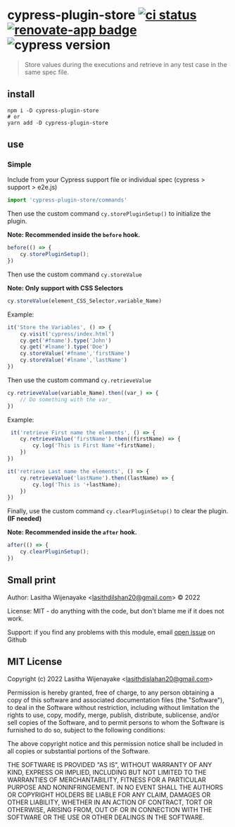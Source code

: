 # cypress-plugin-store [![ci status][ci image]][ci url] [![renovate-app badge][renovate-badge]][renovate-app] ![cypress version](https://img.shields.io/badge/cypress-12.1.0-brightgreen)

> Store values during the executions and retrieve in any test case in the same spec file.

## install

```
npm i -D cypress-plugin-store
# or
yarn add -D cypress-plugin-store
```

## use

### Simple

Include from your Cypress support file or individual spec (cypress > support > e2e.js)

```js
import 'cypress-plugin-store/commands'
```

Then use the custom command `cy.storePluginSetup()` to initialize the plugin.

**Note: Recommended inside the `before` hook.**

```js
before(() => {
    cy.storePluginSetup();
})
```

Then use the custom command `cy.storeValue`

**Note: Only support with CSS  Selectors**

```js
cy.storeValue(element_CSS_Selector,variable_Name)
```
Example:
```js
it('Store the Variables', () => {
    cy.visit('cypress/index.html')
    cy.get('#fname').type('John')
    cy.get('#lname').type('Doe')
    cy.storeValue('#fname','firstName')
    cy.storeValue('#lname','lastName')
})
```

Then use the custom command `cy.retrieveValue`

```js
cy.retrieveValue(variable_Name).then((var_) => {
    // Do something with the var_
})
```
Example:
```js
 it('retrieve First name the elements', () => {
    cy.retrieveValue('firstName').then((firstName) => {
        cy.log('This is First Name'+firstName);
    })
})

it('retrieve Last name the elements', () => {
    cy.retrieveValue('lastName').then((lastName) => {
        cy.log('This is '+lastName);
    })
})
```

Finally, use the custom command `cy.clearPluginSetup()` to clear the plugin. **(IF needed)**

**Note: Recommended inside the `after` hook.**

```js
after(() => {
    cy.clearPluginSetup();
})
```

[ci image]: https://github.com/lasithdilshan20/cypress-plugin-store/workflows/ci/badge.svg?branch=main
[ci url]: https://github.com/lasithdilshan20/cypress-plugin-store/actions
[renovate-badge]: https://img.shields.io/badge/renovate-app-blue.svg
[renovate-app]: https://renovateapp.com/

## Small print

Author: Lasitha Wijenayake &lt;lasithdilshan20@gmail.com&gt; &copy; 2022

License: MIT - do anything with the code, but don't blame me if it does not work.

Support: if you find any problems with this module, email
[open issue](https://github.com/lasithdilshan20/cypress-plugin-store/issues) on Github

## MIT License

Copyright (c) 2022 Lasitha Wijenayake &lt;lasithdislahan20@gmail.com&gt;

Permission is hereby granted, free of charge, to any person
obtaining a copy of this software and associated documentation
files (the "Software"), to deal in the Software without
restriction, including without limitation the rights to use,
copy, modify, merge, publish, distribute, sublicense, and/or sell
copies of the Software, and to permit persons to whom the
Software is furnished to do so, subject to the following
conditions:

The above copyright notice and this permission notice shall be
included in all copies or substantial portions of the Software.

THE SOFTWARE IS PROVIDED "AS IS", WITHOUT WARRANTY OF ANY KIND,
EXPRESS OR IMPLIED, INCLUDING BUT NOT LIMITED TO THE WARRANTIES
OF MERCHANTABILITY, FITNESS FOR A PARTICULAR PURPOSE AND
NONINFRINGEMENT. IN NO EVENT SHALL THE AUTHORS OR COPYRIGHT
HOLDERS BE LIABLE FOR ANY CLAIM, DAMAGES OR OTHER LIABILITY,
WHETHER IN AN ACTION OF CONTRACT, TORT OR OTHERWISE, ARISING
FROM, OUT OF OR IN CONNECTION WITH THE SOFTWARE OR THE USE OR
OTHER DEALINGS IN THE SOFTWARE.